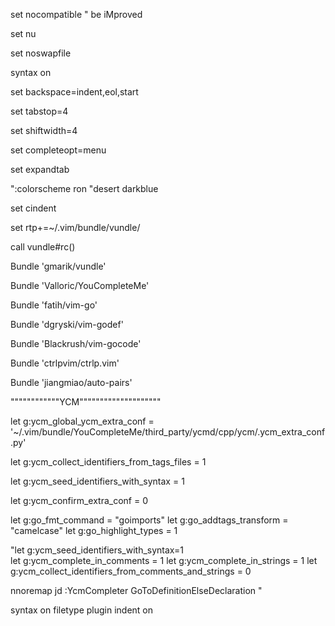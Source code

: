 set nocompatible              " be iMproved

set nu

set noswapfile

syntax on

set backspace=indent,eol,start

set tabstop=4

set shiftwidth=4

set completeopt=menu

set expandtab

":colorscheme ron "desert darkblue

set cindent

set rtp+=~/.vim/bundle/vundle/

call vundle#rc()

Bundle 'gmarik/vundle'

Bundle 'Valloric/YouCompleteMe'  

Bundle 'fatih/vim-go'

Bundle 'dgryski/vim-godef'

Bundle 'Blackrush/vim-gocode'

Bundle 'ctrlpvim/ctrlp.vim'

Bundle 'jiangmiao/auto-pairs'

""""""""""""YCM""""""""""""""""""""

let g:ycm_global_ycm_extra_conf = '~/.vim/bundle/YouCompleteMe/third_party/ycmd/cpp/ycm/.ycm_extra_conf.py'

let g:ycm_collect_identifiers_from_tags_files = 1

let g:ycm_seed_identifiers_with_syntax = 1

let g:ycm_confirm_extra_conf = 0

let g:go_fmt_command = "goimports"
let g:go_addtags_transform = "camelcase"
let g:go_highlight_types = 1

"let g:ycm_seed_identifiers_with_syntax=1    
let g:ycm_complete_in_comments = 1
let g:ycm_complete_in_strings = 1
let g:ycm_collect_identifiers_from_comments_and_strings = 0

nnoremap <leader>jd :YcmCompleter GoToDefinitionElseDeclaration<CR> "


syntax on
filetype plugin indent on
